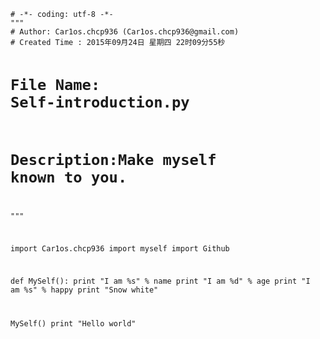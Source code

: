 <code>
# -*- coding: utf-8 -*-
"""
# Author: Car1os.chcp936 (Car1os.chcp936@gmail.com)
# Created Time : 2015年09月24日 星期四 22时09分55秒

# File Name: Self-introduction.py
# Description:Make myself known to you.

"""

import Car1os.chcp936
import myself
import Github

def MySelf():
    print "I am %s" % name
    print "I am %d" % age
    print "I am %s" % happy
    print "Snow white"

MySelf()
print "Hello world"
</code>
